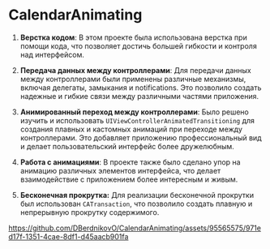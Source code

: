 # CalendarAnimating
1. **Верстка кодом**:
   В этом проекте была использована верстка при помощи кода, что позволяет достичь большей гибкости и контроля над интерфейсом.

2. **Передача данных между контроллерами**:
   Для передачи данных между контроллерами были применены различные механизмы, включая делегаты, замыкания и notifications. Это позволило создать надежные и гибкие связи между различными частями приложения.

3. **Анимированный переход между контроллерами**:
   Было решено изучить и использовать `UIViewControllerAnimatedTransitioning` для создания плавных и кастомных анимаций при переходе между контроллерами. Это добавляет приложению профессиональный вид и делает пользовательский интерфейс более дружелюбным.

4. **Работа с анимациями**:
   В проекте также было сделано упор на анимацию различных элементов интерфейса, что делает взаимодействие с приложением более интересным и живым.

5. **Бесконечная прокрутка:**
   Для реализации бесконечной прокрутки был использован `CATransaction`, что позволило создать плавную и непрерывную прокрутку содержимого.



https://github.com/DBerdnikovO/CalendarAnimating/assets/95565575/971ed17f-1351-4cae-8df1-d45aacb901fa

